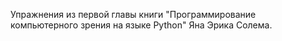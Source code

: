 Упражнения из первой главы книги "Программирование компьютерного зрения на языке Python" Яна Эрика Солема.
